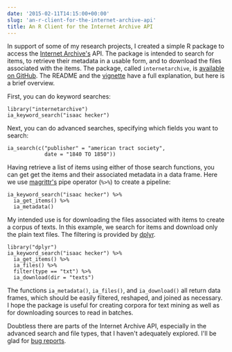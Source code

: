 ```yaml
---
date: '2015-02-11T14:15:00+00:00'
slug: 'an-r-client-for-the-internet-archive-api'
title: An R Client for the Internet Archive API
---
```


In support of some of my research projects, I created a simple R package to access the [Internet Archive's](https://archive.org/) API. The package is intended to search for items, to retrieve their metadata in a usable form, and to download the files associated with the items. The package, called `internetarchive`, is [available on GitHub](https://github.com/lmullen/internetarchive). The README and the [vignette](http://lincolnmullen.com/research/internetarchive/) have a full explanation, but here is a brief overview.

First, you can do keyword searches:

    library("internetarchive")
    ia_keyword_search("isaac hecker")

Next, you can do advanced searches, specifying which fields you want to search:

    ia_search(c("publisher" = "american tract society",
                date = "1840 TO 1850"))

Having retrieve a list of items using either of those search functions, you can get get the items and their associated metadata in a data frame. Here we use [magrittr's](https://github.com/smbache/magrittr) pipe operator (`%>%`) to create a pipeline:

    ia_keyword_search("isaac hecker") %>%
      ia_get_items() %>%
      ia_metadata()

My intended use is for downloading the files associated with items to create a corpus of texts. In this example, we search for items and download only the plain text files. The filtering is provided by [dplyr](https://github.com/hadley/dplyr).

    library("dplyr")
    ia_keyword_search("isaac hecker") %>%
      ia_get_items() %>%
      ia_files() %>%
      filter(type == "txt") %>%
      ia_download(dir = "texts")

The functions `ia_metadata()`, `ia_files()`, and `ia_download()` all return data frames, which should be easily filtered, reshaped, and joined as necessary. I hope the package is useful for creating corpora for text mining as well as for downloading sources to read in batches.

Doubtless there are parts of the Internet Archive API, especially in the advanced search and file types, that I haven't adequately explored. I'll be glad for [bug reports](https://github.com/lmullen/internetarchive/issues).
